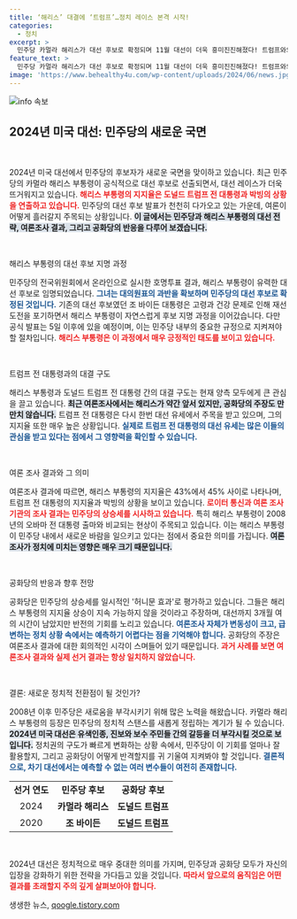 ```yaml
---
title: ‘해리스’ 대결에 ‘트럼프’…정치 레이스 본격 시작!
categories:
  - 정치
excerpt: >
  민주당 카멀라 해리스가 대선 후보로 확정되며 11월 대선이 더욱 흥미진진해졌다! 트럼프와의 박빙 승부가 예고된 가운데, 해리스의 지지율 상승세와 공화당의 반격은 어떤 결말을 맞이할까? 클릭해 자세히 알아보세요!
feature_text: >
  민주당 카멀라 해리스가 대선 후보로 확정되며 11월 대선이 더욱 흥미진진해졌다! 트럼프와의 박빙 승부가 예고된 가운데, 해리스의 지지율 상승세와 공화당의 반격은 어떤 결말을 맞이할까? 클릭해 자세히 알아보세요!
image: 'https://www.behealthy4u.com/wp-content/uploads/2024/06/news.jpg'
---
```


<p><img src="https://www.behealthy4u.com/wp-content/uploads/2024/06/news.jpg" alt="info 속보" /></p>

<h2 data-ke-size="size26">2024년 미국 대선: 민주당의 새로운 국면</h2>

<p data-ke-size="size16">&nbsp;</p>

<p>2024년 미국 대선에서 민주당의 후보자가 새로운 국면을 맞이하고 있습니다. 최근 민주당의 카멀라 해리스 부통령이 공식적으로 대선 후보로 선출되면서, 대선 레이스가 더욱 뜨거워지고 있습니다. <b><span style="color: #ee2323;">해리스 부통령의 지지율은 도널드 트럼프 전 대통령과 박빙의 상황을 연출하고 있습니다.</span></b> 민주당의 대선 후보 발표가 천천히 다가오고 있는 가운데, 여론이 어떻게 흘러갈지 주목되는 상황입니다. <b><span style="background-color: #21538527;">이 글에서는 민주당과 해리스 부통령의 대선 전략, 여론조사 결과, 그리고 공화당의 반응을 다루어 보겠습니다.</span></b> </p>

<p data-ke-size="size16">&nbsp;</p>

<p>해리스 부통령의 대선 후보 지명 과정</p>

<p>민주당의 전국위원회에서 온라인으로 실시한 호명투표 결과, 해리스 부통령이 유력한 대선 후보로 임명되었습니다. <b><span style="color: #1a5490;">그녀는 대의원표의 과반을 확보하며 민주당의 대선 후보로 확정된 것입니다.</span></b> 기존의 대선 후보였던 조 바이든 대통령은 고령과 건강 문제로 인해 재선 도전을 포기하면서 해리스 부통령이 자연스럽게 후보 지명 과정을 이어갔습니다. 다만 공식 발표는 5일 이후에 있을 예정이며, 이는 민주당 내부의 중요한 규정으로 지켜져야 할 절차입니다. <b><span style="color: #ee2323;">해리스 부통령은 이 과정에서 매우 긍정적인 태도를 보이고 있습니다.</span></b></p>

<p data-ke-size="size16">&nbsp;</p>

<p>트럼프 전 대통령과의 대결 구도</p>

<p>해리스 부통령과 도널드 트럼프 전 대통령 간의 대결 구도는 현재 양측 모두에게 큰 관심을 끌고 있습니다. <b><span style="background-color: #21538527;">최근 여론조사에서는 해리스가 약간 앞서 있지만, 공화당의 주장도 만만치 않습니다.</span></b> 트럼프 전 대통령은 다시 한번 대선 유세에서 주목을 받고 있으며, 그의 지지율 또한 매우 높은 상황입니다. <b><span style="color: #1a5490;">실제로 트럼프 전 대통령의 대선 유세는 많은 이들의 관심을 받고 있다는 점에서 그 영향력을 확인할 수 있습니다.</span></b></p>

<p data-ke-size="size16">&nbsp;</p>

<p>여론 조사 결과와 그 의미</p>

<p>여론조사 결과에 따르면, 해리스 부통령의 지지율은 43%에서 45% 사이로 나타나며, 트럼프 전 대통령의 지지율과 박빙의 상황을 보이고 있습니다. <b><span style="color: #ee2323;">로이터 통신과 여론 조사 기관의 조사 결과는 민주당의 상승세를 시사하고 있습니다.</span></b> 특히 해리스 부통령이 2008년의 오바마 전 대통령 출마와 비교되는 현상이 주목되고 있습니다. 이는 해리스 부통령이 민주당 내에서 새로운 바람을 일으키고 있다는 점에서 중요한 의미를 가집니다. <b><span style="background-color: #21538527;">여론조사가 정치에 미치는 영향은 매우 크기 때문입니다.</span></b></p>

<p data-ke-size="size16">&nbsp;</p>

<p>공화당의 반응과 향후 전망</p>

<p>공화당은 민주당의 상승세를 일시적인 '허니문 효과'로 평가하고 있습니다. 그들은 해리스 부통령의 지지율 상승이 지속 가능하지 않을 것이라고 주장하며, 대선까지 3개월 여의 시간이 남았지만 반전의 기회를 노리고 있습니다. <b><span style="color: #1a5490;">여론조사 자체가 변동성이 크고, 급변하는 정치 상황 속에서는 예측하기 어렵다는 점을 기억해야 합니다.</span></b> 공화당의 주장은 여론조사 결과에 대한 회의적인 시각이 스며들어 있기 때문입니다. <b><span style="color: #ee2323;">과거 사례를 보면 여론조사 결과와 실제 선거 결과는 항상 일치하지 않았습니다.</span></b></p>

<p data-ke-size="size16">&nbsp;</p>

<p>결론: 새로운 정치적 전환점이 될 것인가?</p>

<p>2008년 이후 민주당은 새로움을 부각시키기 위해 많은 노력을 해왔습니다. 카멀라 해리스 부통령의 등장은 민주당의 정치적 스탠스를 새롭게 정립하는 계기가 될 수 있습니다. <b><span style="background-color: #21538527;">2024년 미국 대선은 유색인종, 진보와 보수 주민들 간의 갈등을 더 부각시킬 것으로 보입니다.</span></b> 정치권의 구도가 빠르게 변화하는 상황 속에서, 민주당이 이 기회를 얼마나 잘 활용할지, 그리고 공화당이 어떻게 반격할지를 귀 기울여 지켜봐야 할 것입니다. <b><span style="color: #1a5490;">결론적으로, 차기 대선에서는 예측할 수 없는 여러 변수들이 여전히 존재합니다.</span></b></p>

<table>
<tr>
<td style="text-align: center; height: 17px;"><b>선거 연도</b></td>
<td style="text-align: center; height: 17px;"><b>민주당 후보</b></td>
<td style="text-align: center; height: 17px;"><b>공화당 후보</b></td>
</tr>
<tr>
<td style="text-align: center; height: 17px;">2024</td>
<td style="text-align: center; height: 17px;"><b>카멀라 해리스</b></td>
<td style="text-align: center; height: 17px;"><b>도널드 트럼프</b></td>
</tr>
<tr>
<td style="text-align: center; height: 17px;">2020</td>
<td style="text-align: center; height: 17px;"><b>조 바이든</b></td>
<td style="text-align: center; height: 17px;"><b>도널드 트럼프</b></td>
</tr>
</table>

<p data-ke-size="size16">&nbsp;</p> 

<p>2024년 대선은 정치적으로 매우 중대한 의미를 가지며, 민주당과 공화당 모두가 자신의 입장을 강화하기 위한 전략을 가다듬고 있을 것입니다. <b><span style="color: #ee2323;">따라서 앞으로의 움직임은 어떤 결과를 초래할지 주의 깊게 살펴보아야 합니다.</span></b></p>
생생한 뉴스, <a href="https://qoogle.tistory.com" rel="dofollow">qoogle.tistory.com</a>


